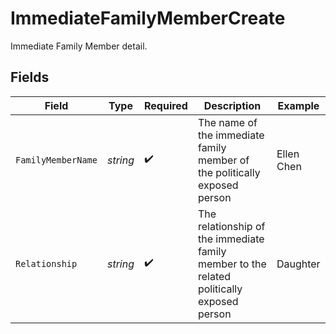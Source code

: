 # ImmediateFamilyMemberCreate

Immediate Family Member detail.


## Fields

| Field                                                                                     | Type                                                                                      | Required                                                                                  | Description                                                                               | Example                                                                                   |
| ----------------------------------------------------------------------------------------- | ----------------------------------------------------------------------------------------- | ----------------------------------------------------------------------------------------- | ----------------------------------------------------------------------------------------- | ----------------------------------------------------------------------------------------- |
| `FamilyMemberName`                                                                        | *string*                                                                                  | :heavy_check_mark:                                                                        | The name of the immediate family member of the politically exposed person                 | Ellen Chen                                                                                |
| `Relationship`                                                                            | *string*                                                                                  | :heavy_check_mark:                                                                        | The relationship of the immediate family member to the related politically exposed person | Daughter                                                                                  |